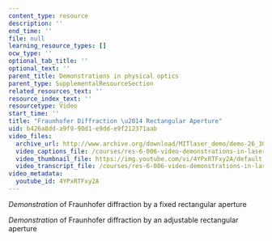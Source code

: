 ```yaml
---
content_type: resource
description: ''
end_time: ''
file: null
learning_resource_types: []
ocw_type: ''
optional_tab_title: ''
optional_text: ''
parent_title: Demonstrations in physical optics
parent_type: SupplementalResourceSection
related_resources_text: ''
resource_index_text: ''
resourcetype: Video
start_time: ''
title: "Fraunhofer Diffraction \u2014 Rectangular Aperture"
uid: b426a8dd-a9f9-90d1-e9dd-e9f212371aab
video_files:
  archive_url: http://www.archive.org/download/MITlaser_demo/demo-26_300k.mp4
  video_captions_file: /courses/res-6-006-video-demonstrations-in-lasers-and-optics-spring-2008/a9478eeaa7a355d9968162eb2c02bbcd_4YPxRTFxy2A.vtt
  video_thumbnail_file: https://img.youtube.com/vi/4YPxRTFxy2A/default.jpg
  video_transcript_file: /courses/res-6-006-video-demonstrations-in-lasers-and-optics-spring-2008/e06ca88aa4b673d48884b8705496a1b7_4YPxRTFxy2A.pdf
video_metadata:
  youtube_id: 4YPxRTFxy2A
---
```


_Demonstration_ of Fraunhofer diffraction by a fixed rectangular aperture

_Demonstration_ of Fraunhofer diffraction by an adjustable rectangular aperture



